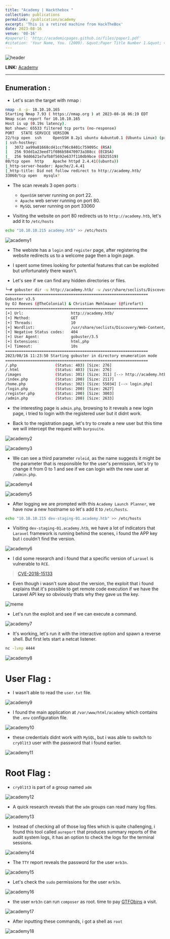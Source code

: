 ```yaml
---
title: "Academy | Hackthebox "
collection: publications
permalink: /publication/academy
excerpt: 'This is a retired machine from HackTheBox'
date: 2023-08-16
venue: '08-16'
#paperurl: 'http://academicpages.github.io/files/paper1.pdf'
#citation: 'Your Name, You. (2009). &quot;Paper Title Number 1.&quot; <i>Journal 1</i>. 1(1).'
---
```


![header](/images/academy-header.png)

**LINK:** [Academy](https://app.hackthebox.com/machines/Academy)

---

## Enumeration : 

* Let's scan the target with nmap :

```bash
nmap -A -p- 10.10.10.165
Starting Nmap 7.93 ( https://nmap.org ) at 2023-08-16 06:19 EDT
Nmap scan report for 10.10.10.165
Host is up (0.19s latency).
Not shown: 65533 filtered tcp ports (no-response)
PORT   STATE SERVICE VERSION
22/tcp open  ssh     OpenSSH 8.2p1 ubuntu 4ubuntu0.1 (Ubuntu Linux) (protocol 2.0)
| ssh-hostkey: 
|   3072 aa99a81668cd41ccf96c8401c759095c (RSA)
|   256 93dd1a23eed71f086b58470973a388cc (ECDSA)
|_  256 9dd6621e7afb8f5692e637f110db9bce (ED25519)
80/tcp open  http    Apache httpd 2.4.41((ubuntu)) 
|_http-server-header: Apache/2.4.41
|_http-title: Did not follow redirect to http://academy.htb/
33060/tcp open   mysqlx?
```

* The scan reveals 3 open ports : 
    * ``OpenSSH`` server running on port 22.
    * ``Apache`` web server running on port 80.
    * ``MySQL`` server running on port 33060

* Visiting the website on port 80 redirects us to ``http://academy.htb``, let's add it to ``/etc/hosts``

```bash
echo "10.10.10.215 academy.htb" >> /etc/hosts
```
![academy1](/images/academy1.png)

* The webiste has a ``login`` and ``register`` page, after registering the website redirects us to a welcome page then a login page.

* I spent some times looking for potential features that can be exploited but unfortunately there wasn't.

* Let's see if we can find any hidden directories or files.

```bash
└─# gobuster dir -u http://academy.htb/ -w /usr/share/seclists/Discovery/Web-Content/directory-list-2.3-medium.txt -x html,php
===============================================================
Gobuster v3.5
by OJ Reeves (@TheColonial) & Christian Mehlmauer (@firefart)
===============================================================
[+] Url:                     http://academy.htb/
[+] Method:                  GET
[+] Threads:                 10
[+] Wordlist:                /usr/share/seclists/Discovery/Web-Content/directory-list-2.3-medium.txt
[+] Negative Status codes:   404
[+] User Agent:              gobuster/3.5
[+] Extensions:              html,php
[+] Timeout:                 10s
===============================================================
2023/08/16 11:23:50 Starting gobuster in directory enumeration mode
===============================================================
/.php                 (Status: 403) [Size: 276]
/.html                (Status: 403) [Size: 276]
/images               (Status: 301) [Size: 311] [--> http://academy.htb/images/]
/index.php            (Status: 200) [Size: 2117]
/home.php             (Status: 302) [Size: 55034] [--> login.php]
/login.php            (Status: 200) [Size: 2627]
/register.php         (Status: 200) [Size: 3003]
/admin.php            (Status: 200) [Size: 2633]
```
* the interesting page is ``admin.php``, browsing to it reveals a new login page, i tried to login with the registered user but it didnt work.

* Back to the registration page, let's try to create a new user but this time we will intercept the request with ``burpsuite``.

![academy2](/images/academy2.png)

![academy3](/images/academy3.png)

* We can see a third parameter ``roleid``, as the name suggests it might be the parameter that is responsible for the user's permission, let's try to change it from 0 to 1 and see if we can login with the new user at ``/admin.php``.

![academy4](/images/academy4.png)

![academy5](/images/academy5.png)

* After logging we are prompted with this ``Academy Launch Planner``, we have now a new hostname so let's add it to ``/etc/hosts``.

```bash
echo "10.10.10.215 dev-staging-01.academy.htb" >> /etc/hosts
```

* Visiting ``dev-staging-01.academy.htb``, we have a lot of indicators that ``Laravel`` framework is running behind the scenes, i found the APP key but i couldn't find the version.

![academy6](/images/academy6.png)

* I did some research and i found that a specific version of ``Laravel`` is vulnerable to ``RCE``.

> [CVE-2018-15133](https://github.com/aljavier/exploit_laravel_cve-2018-15133)

* Even though i wasn't sure about the version, the exploit that i found explains that it's possible to get remote code execution if we have the Laravel API key so obviously thats why they gave us the key.

![meme](/images/academy-meme.png)


* Let's run the exploit and see if we can execute a command.

![academy7](/images/academy7.png)

* It's working, let's run it with the interactive option and spawn a reverse shell. But first lets start a netcat listener.

```bash
nc -lvnp 4444
```

![academy8](/images/academy8.png)

# User Flag : 

* I wasn't able to read the ``user.txt`` file.

![academy9](/images/academy9.png)

* I found the main application at ``/var/www/html/academy`` which contains the ``.env`` configuration file.

![academy10](/images/academy10.png)

* these credentials didnt work with ``MySQL``, but i was able to switch to ``cry0l1t3`` user with the password that i found earlier.

![academy11](/images/academy11.png)

# Root Flag : 

* ``cry0l1t3`` is part of a group named ``adm`` 

![academy12](/images/academy12.png)

* A quick research reveals that the ``adm`` groups can read many log files.

![academy13](/images/academy13.png)

* Instead of checking all of those log files which is quite challenging, i found this tool called ``aureport`` that produces summary reports of the audit system logs, it has an option to check the logs for the terminal sessions.

![academy14](/images/academy14.png)

* The ``TTY`` report reveals the password for the user ``mrb3n``.

![academy15](/images/academy15.png)

* Let's check the ``sudo`` permissions for the user ``mrb3n``.

![academy16](/images/academy16.png)

* the user ``mrb3n`` can run ``composer`` as root. time to pay [GTFObins](https://gtfobins.github.io/gtfobins/composer/#sudo) a visit.

![academy17](/images/academy17.png)

* After inputting these commands, i got a shell as ``root``

![academy18](/images/academy18.png)









